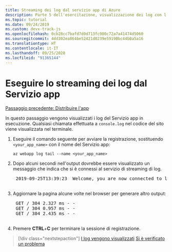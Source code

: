 ```yaml
---
title: Streaming dei log dal servizio app di Azure
description: Parte 5 dell'esercitazione, visualizzazione dei log con l'interfaccia della riga di comando di Azure
ms.topic: tutorial
ms.date: 09/24/2019
ms.custom: devx-track-js
ms.openlocfilehash: 0cb28cc7bafd7d0d713fc980c72a7a41474d5060
ms.sourcegitcommit: 4dd392ea864be52421d0239e59198bc44b0a5a16
ms.translationtype: HT
ms.contentlocale: it-IT
ms.lasthandoff: 09/25/2020
ms.locfileid: "91365144"
---
```

# <a name="stream-logs-from-app-service"></a>Eseguire lo streaming dei log dal Servizio app

[Passaggio precedente: Distribuire l'app](tutorial-vscode-azure-cli-node-04.md)

In questo passaggio vengono visualizzati i log del Servizio app in esecuzione. Qualsiasi chiamata effettuata a `console.log` nel codice del sito viene visualizzata nel terminale.

1. Eseguire il comando seguente per avviare la registrazione, sostituendo `<your_app_name>` con il nome del Servizio app:

    ```azurecli
    az webapp log tail --name <your_app_name>
    ```

1. Dopo alcuni secondi nell'output dovrebbe essere visualizzato un messaggio che indica che si è connessi al servizio di streaming di log.

    <pre>
    2019-09-25T13:39:23  Welcome, you are now connected to log-streaming service. The default timeout is 2 hours. Change the timeout with the App Setting SCM_LOGSTREAM_TIMEOUT (in seconds).
    </pre>

1. Aggiornare la pagina alcune volte nel browser per generare altro output:

    <pre>
    GET / 304 2.327 ms - -
    GET / 304 0.957 ms - -
    GET / 304 2.435 ms - -
    </pre>

1. Premere **CTRL**+**C** per terminare la sessione di registrazione.

> [!div class="nextstepaction"]
> [I log vengono visualizzati](tutorial-vscode-azure-cli-node-06.md) [Si è verificato un problema](https://www.research.net/r/PWZWZ52?tutorial=node-deployment&step=tailing-logs)
